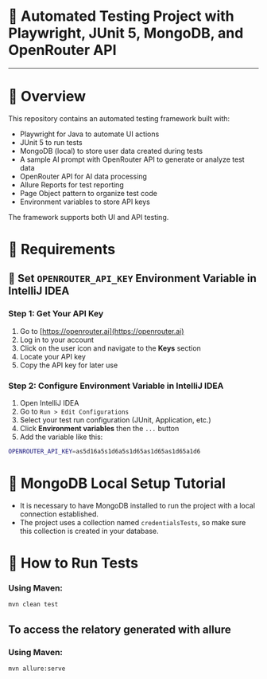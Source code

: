 # 🤖 Automated Testing Project with Playwright, JUnit 5, MongoDB, and OpenRouter API

---

# 📌 Overview

This repository contains an automated testing framework built with:

- Playwright for Java to automate UI actions  
- JUnit 5 to run tests  
- MongoDB (local) to store user data created during tests  
- A sample AI prompt with OpenRouter API to generate or analyze test data  
- OpenRouter API for AI data processing  
- Allure Reports for test reporting  
- Page Object pattern to organize test code  
- Environment variables to store API keys  

The framework supports both UI and API testing.

# 📌 Requirements
## 🔐 Set `OPENROUTER_API_KEY` Environment Variable in IntelliJ IDEA

### Step 1: Get Your API Key

1. Go to [https://openrouter.ai](https://openrouter.ai)  
2. Log in to your account  
3. Click on the user icon and navigate to the **Keys** section  
4. Locate your API key  
5. Copy the API key for later use

### Step 2: Configure Environment Variable in IntelliJ IDEA

1. Open IntelliJ IDEA  
2. Go to `Run > Edit Configurations`  
3. Select your test run configuration (JUnit, Application, etc.)  
4. Click **Environment variables** then the `...` button  
5. Add the variable like this:
```bash
OPENROUTER_API_KEY=as5d16a5s1d6a5s1d65as1d65as1d65a1d6
````
# 🍃 MongoDB Local Setup Tutorial

- It is necessary to have MongoDB installed to run the project with a local connection established.  
- The project uses a collection named `credentialsTests`, so make sure this collection is created in your database.

# 🚀 How to Run Tests
### Using Maven:
```bash
mvn clean test
````
## To access the relatory generated with allure
### Using Maven:
```bash
mvn allure:serve
````

